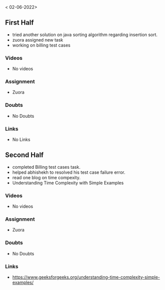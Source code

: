 < 02-06-2022>

## First Half
- tried another solution on java sorting algorithm regarding insertion sort.
- zuora assigned new task 
- working on billing test cases

### Videos
- No videos

### Assignment 
- Zuora

### Doubts
- No Doubts

### Links
- No Links

## Second Half
- completed Billing test cases task. 
- helped abhishekh to resolved his test case failure error.
- read one blog on time compexity.
- Understanding Time Complexity with Simple Examples

### Videos
- No videos

### Assignment 
- Zuora

### Doubts
- No Doubts

### Links
- https://www.geeksforgeeks.org/understanding-time-complexity-simple-examples/
